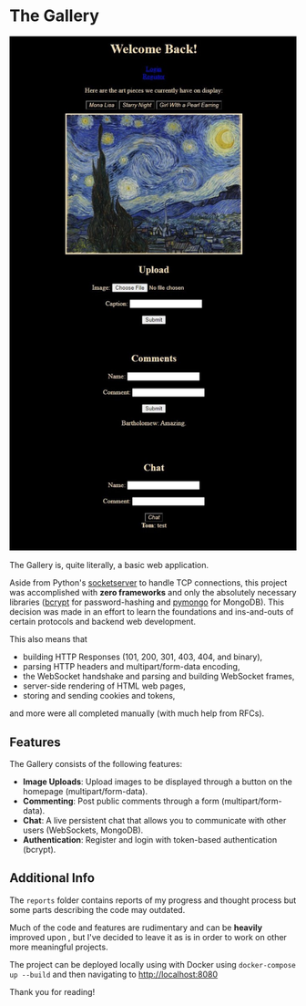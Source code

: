 # The Gallery

![Screenshot](/image/screenshot.jpg)

The Gallery is, quite literally, a basic web application.

Aside from Python's [socketserver](https://docs.python.org/3/library/socketserver.html) to handle TCP connections, this project was accomplished with **zero frameworks** and only the absolutely necessary libraries ([bcrypt](https://pypi.org/project/bcrypt/) for password-hashing and [pymongo](https://pymongo.readthedocs.io/en/stable/) for MongoDB). This decision was made in an effort to learn the foundations and ins-and-outs of certain protocols and backend web development.

This also means that

- building HTTP Responses (101, 200, 301, 403, 404, and binary),
- parsing HTTP headers and multipart/form-data encoding,
- the WebSocket handshake and parsing and building WebSocket frames,
- server-side rendering of HTML web pages,
- storing and sending cookies and tokens,

and more were all completed manually (with much help from RFCs).

## Features

The Gallery consists of the following features:

- **Image Uploads**: Upload images to be displayed through a button on the homepage (multipart/form-data).
- **Commenting**: Post public comments through a form (multipart/form-data).
- **Chat**: A live persistent chat that allows you to communicate with other users (WebSockets, MongoDB).
- **Authentication**: Register and login with token-based authentication (bcrypt).

## Additional Info

The `reports` folder contains reports of my progress and thought process but some parts describing the code may outdated.

Much of the code and features are rudimentary and can be **heavily** improved upon , but I've decided to leave it as is in order to work on other more meaningful projects.

The project can be deployed locally using with Docker using `docker-compose up --build` and then navigating to <http://localhost:8080>

Thank you for reading!
